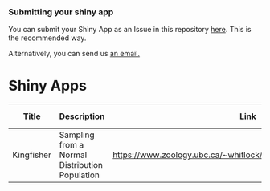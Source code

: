 ### Submitting your shiny app

You can submit your Shiny App as an Issue in this repository [here](https://github.com/UBC-STAT/shiny-apps/issues/new/choose). This is the recommended way.

Alternatively, you can send us <a href="mailto:asda@mail.com?subject=Shiny%20App%20Submission&body=-%20AUTHORS:%0A-%20TITLE:%0A-%20MAIN%20TOPIC:%0A-%20DESCRIPTION:%20[a%20sentence%20or%20two%20describing%20the%20app]%0A-%20LINK%20TO%20DEPLOYED%20APP:%0A%0AThe%20following%20information%20is%20optional:%0A
%0A-%20LINK%20TO%20REPOSITORY:%20[for%20collaboration%20purposes,%20the%20app%20should%20be%20in%20its%20own%20repository]%0A
-%20LEVEL%20OF%20DEPLOYMENT:%20[under%20development,%20beta%20version,%20ready%20for%20use]%0A-%20LICENSE:%20[see%20some%20licenses%20examples%20here:%20https://creativecommons.org/about/cclicenses/)]%0A-%20E-MAIL%20ADDRESS:%0A-%20COURSES%20FOR%20USE:%0A
-%20PREREQUISITES:%0A-%20LEARNING%20OBJECTIVES:%20%0A
-%20ACCOMPANYING%20ACTIVITY:%20[is%20there%20an%20activity%20related%20to%20the%20app?]%0A-%20ADDITIONAL%20COMMENTS:%20%0A">an email.</a>







# Shiny Apps

Title | Description | Link | Tag | More Info | Author(s) | Repository
------|-------------|------|-----|---------|-------------|------------
Kingfisher | Sampling from a Normal Distribution Population | https://www.zoology.ubc.ca/~whitlock/Kingfisher/SamplingNormal.htm | Sampling Distribution | [link to file](https://github.com/UBC-STAT/shiny-apps/) | Whitlock M. et al | [GH-repository](https://github.com/UBC-STAT/shiny-apps/)

